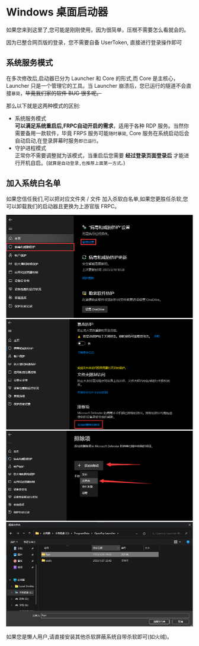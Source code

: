 # Windows 桌面启动器

如果您来到这里了,您可能是刚刚使用，因为很简单，压根不需要怎么看就会的。

因为已整合网页版的登录，您不需要自备 UserToken, 直接进行登录操作即可 

## 系统服务模式

在多次修改后,启动器已分为 Launcher 和 Core 的形式,而 Core 是主核心，Launcher 只是一个管理它的工具。当 Launcher 崩溃后，您已运行的隧道不会直接`暴毙`，~~毕竟我们家的软件 BUG 很多呢。~~

那么以下就是这两种模式的区别:

* 系统服务模式<br/>
  **可以满足系统重启后,FRPC自动开启的需求**，适用于各种 RDP 服务。当然你需要备用一款软件，毕竟 FRPS 服务可能`随时暴毙`, Core 服务在系统启动后会自动启动,在登录屏幕时服务`即已运行`。
* 守护进程模式<br/>
  正常你不需要调整就为该模式，当重启后您需要 **经过登录页面登录后** 才能进行开机自启。(`就算是自动登录,也推荐上面第一方式。`)

## 加入系统白名单

如果您信任我们,可以把对应文件夹 / 文件 加入杀软白名单,如果您更胜任杀软,您可以卸载我们的启动器且更换为上游官版 FRPC。

![](./image/readme/antiv.png)
![](./image/readme/antib.png)
![](./image/readme/antin.png)
![](./image/readme/antim.png)

如果您是懒人用户,请直接安装其他杀软屏蔽系统自带杀软即可(如火绒)。
